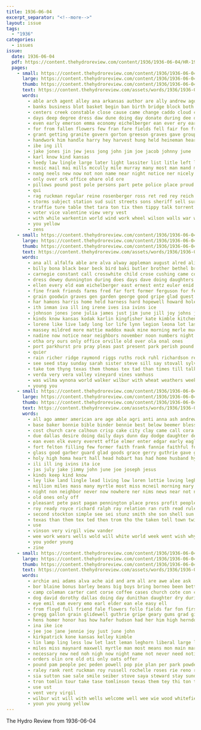 ```yaml
---
title: 1936-06-04
excerpt_separator: "<!--more-->"
layout: issue
tags:
  - "1936"
categories:
  - issues
issue:
  date: 1936-06-04
  pdf: https://content.thehydroreview.com/content/1936/1936-06-04/HR-1936-06-04.pdf
  pages:
    - small: https://content.thehydroreview.com/content/1936/1936-06-04/small/HR-1936-06-04-01.jpg
      large: https://content.thehydroreview.com/content/1936/1936-06-04/large/HR-1936-06-04-01.jpg
      thumb: https://content.thehydroreview.com/content/1936/1936-06-04/thumbnails/HR-1936-06-04-01.jpg
      text: https://content.thehydroreview.com/assets/words/1936/1936-06-04/HR-1936-06-04-01.txt
      words:
        - able arch agent alley ana arkansas author are ally andrew ago and arts arthur age aban ard army all aka awe america alva american
        - banks business blot basket begin ban birth bridge block both brief buddy banner brecht boschert bring buy bureau born bone barber bonus bays bonds beard band bennett but bunch bros ber body boy bill beach bullard back boucher been boys better bridle bachelor best boise beaver barts
        - centers creek constable close cause came change caddo cloud carey college city christ car cas cast center cays court charter cark company church colorado cross collier come carley child count clay con crochet coldwater couch creel cantey county class chet clifford carnegie carlyle cia clinton
        - days deep degree dress daw dune doing day donate during dee der deal daughters doubt deputy dan don done doy daily dust daughter death
        - even early emerson emma economy eichelberger ean ever ery earl every
        - for from fallen flowers few fran fare fields fell fair fon free filling fall fer french flint fath fan fore fear friday found frank fier fine flood fred first front fairly felton fed friends flag
        - grant getting granite govern gorton greeson graves gave group gorman green guy gone goodrich goucher grief guymon gard guard grave glad gor garvey garden granada george going geary general given gin
        - handwork him handle harry hey harvest hung held heineman heart had hartford heon high hamil house heide hutchinson homes has homa hamons heads henry howells half health hern huge hatfield hoppers heard hot hydro hinton henke her home hardesty
        - ibe ing ill
        - jake jones jin jew jess jong john jim joe jacob johnny june
        - karl know kind kansas
        - leedy law lingle large later light lassiter list litle left lait lull lovely lamonte leslie living luck long last legion lam lodge little
        - music mail mai mills mccully mile murray many most man mand made method mattie mal mon mast might mary matter ming mission main morn may miss members march more monday much mas mobile men murphy morning miller
        - nang neels new now not non name near night notice ner nicely ness noon news neighbors
        - only over ork office ohare old ore
        - pillows pound post pole persons part pete police place proud pillow pense pan pisto person pen pent provine phillis persona pam peo piece park pitzer pers people pool past present per phillips pleasant price pare postal pastor
        - qui
        - rag ruckman regular reine rosenberger ross ret red rey reich route ridenour ren russell ran rien reach reno race rainy river ray ruth riggs rains ready reer
        - storms subject station sud suit streets sons sheriff sell surgeon street state small south see speech sister swartz said star swartzendruber scout sare shor shock semana store spring sees speak sale schroder sutton summer sang swim six steve saturday smith seat stores school son sincere saw she severe set scott ser slight sorrow salute service sunday soon such stich schantz slagell second speed surprise sun spies standard stange storm still stockton short sanantonio streams
        - traffie ture table thet tara ton tix then tippy talk torrent tau thomas toe taylor tha them texas the tree tex than top tory taken town
        - voter vice valentine view very vest
        - with while warkentin world wind work wheel wilson walls war walts was willie western weeks way well window weatherford wee went wife whitchurch ways warren west why waters walter wheat weiland wees water will wait weather week wit
        - you yellow
        - zens
    - small: https://content.thehydroreview.com/content/1936/1936-06-04/small/HR-1936-06-04-02.jpg
      large: https://content.thehydroreview.com/content/1936/1936-06-04/large/HR-1936-06-04-02.jpg
      thumb: https://content.thehydroreview.com/content/1936/1936-06-04/thumbnails/HR-1936-06-04-02.jpg
      text: https://content.thehydroreview.com/assets/words/1936/1936-06-04/HR-1936-06-04-02.txt
      words:
        - ana all alfalfa able are alva alway appleman august alred alice aid armstrong american and america amey acre auxier amos arthur addo ard aswell austin
        - billy bona black bear beck bird baki butler brother bethel brown bradley bill broad business burkhart boys been back both ben boschert bela boyd baldwin binder burk bin bailey brewer bryan but bowerman banks button bins break
        - carnegie constant call crosswhite child crose cushing came cousin cherish crissman carrier charles copes clerk cloud carman cornelson creek cash cross clinton cheer colony county clarence congress can come college crites claude church comer cecil canning cora cast carney check carl caddo childs care custer city
        - dress dewey dunnington during does days dave doing daughters down dorothy death day dear divine decker done daughter della dozier dinner deering davidson doctor demo dawn deer duncan dungan
        - ellen every eld eam eichelberger east ernest entz euler enid even end elbert emil everett emma elliot
        - fine frank friends farms fred far fort former ferguson for few free farmer folks first franklin fire flower fall florence farm field friday foss flow fountain from favorite
        - grain goodwin graves gen garden george good gripe glad guest gave goodfellow gregg group guthrie gram gon gone geneva goodly going goodness given gilmore
        - har hamons harris home held harness hard hopewell howard holes heads hedrick her hinton happy hyden hour hange hope hildebrand hydro herndon him homes has heart health hunt howell henry how harvester had harvest head hays
        - ith inman iva ill ing irene ives isa ivins ice
        - johnson jones jone julia james just jim june jill joy johns john jed
        - kinds know kansas kodak karlin kingfisher kate kimble kitchen keep kreider
        - lorene like live lady long lor life lynn legion leona lot last lesson land lon leslie longer lee love later lillian lydia laughter little lunch let lesley lewis
        - massey mildred more mattie maddox mauk mine morning merle much maude miller memory matt most mapel mail marion mary marvin moore moses mccormick might mac matter must meeker members march miss marguerite mound made monday melba
        - nadine now notice near neighbors november noon numbers night north nova nona new nine not news need never
        - otha ory ours only office orville old over ola onal ones
        - port parkhurst pro pray pleas past present park perish pound paul plate pleasant peterson pebley painter part pitzer post per people press power price plenty pierce pleasure
        - quier
        - rain richer ridge raymond riggs ruths rock ruhl richardson ready row roll robbins raetz ris rowland ross rozelle ruth ralph rogers roy randall
        - see seed stay sunday sarah sister steve sill say stovall sylvester shipp sharry senator school shall style sorrows smith start seat set sam schools south shim sawyers subject scarth saturday sheriff shamrock stick state seven shoe sunda shanks stambaugh show spain special service still sham sick sandlin sand son scott said sorrow stock strife second step sit she sweet
        - take tom thyng texas them thomas tex tad than times till talkington tuttle troy the teacher town tay thay truly ties tae tell tenant treasure terrible trip twine touch thirsk too
        - verda very vera valley vineyard vines vanhuss
        - was wilma wynona world walker wilbur with wheat weathers week wife walter wilcox way wildman wykert weatherford winfield well went will warren wing work winning wright wellington while white water why
        - young you
    - small: https://content.thehydroreview.com/content/1936/1936-06-04/small/HR-1936-06-04-03.jpg
      large: https://content.thehydroreview.com/content/1936/1936-06-04/large/HR-1936-06-04-03.jpg
      thumb: https://content.thehydroreview.com/content/1936/1936-06-04/thumbnails/HR-1936-06-04-03.jpg
      text: https://content.thehydroreview.com/assets/words/1936/1936-06-04/HR-1936-06-04-03.txt
      words:
        - all ago ammer american are age able agri anti anna ash andrew april america and ady ark alice
        - base baker bonnie bible binder bennie best below beemer bless barn berling blood burner born bassler bear boston bird been brand beach books bade but brothers brown big
        - cost church care calhoun crisp cake city clay came call cora cools come cream christian cattle christ chris cody can cause choice constance chose con companion chambers college
        - due dallas desire doing daily days dunn day dodge daughter demming denison daughters dema dinner delbert
        - ean even elk every everett effie elmer enter edgar early eagle eichelberger ernest easter ever edmond end
        - fort felton filling few former faith frank fannie faithful for friday first friend far freedom farm foss flint friends full fred from frid
        - glass good garber guard glad goods grace gerry guthrie gave germany grove gilbow going gilchrist ghost goats gun grieve gingerich graff given
        - holy high homa heart hall head hobart has had home husband hyer hinton henry helen hus hydro homes held hays host hens house her heaton how him
        - ili ill ing ivins ita ice
        - jas july jake jimmy john june joe joseph jesus
        - kinds keep kind know
        - ley like land lingle lead living low loren lottie loving leghorn large ling lawton lawrence lora life lis last lates
        - million miles mass many myrtle most miss mcneil morning mary miner means moser marilyn miller monday may much manson made more man model mabel members mcelroy mile
        - night non neighbor never now nowhere ner nims news near not noon new
        - old ones only off
        - pleasant pete past pagan pennington place press profit people part per plenty proud pel pay
        - roy ready royce richard ralph ray relation ran ruth read rule rosenberger red
        - second stockton simple see sei stunz smith she son shell sun sunday star shall simpson sudan seiberling seed soe sas september smooth sell sue sale sole stange service sister sons station school such safe supply smoot still stay scott
        - texas than them tex ted then trom tho the taken tell town twine take thi
        - use
        - vinson very virgil view vander
        - wee work wears wells wold will white world week went wish why was word ways words weatherford wife weeks well wear wilbur west william with worlds while worker water
        - you yoder young
        - zine
    - small: https://content.thehydroreview.com/content/1936/1936-06-04/small/HR-1936-06-04-04.jpg
      large: https://content.thehydroreview.com/content/1936/1936-06-04/large/HR-1936-06-04-04.jpg
      thumb: https://content.thehydroreview.com/content/1936/1936-06-04/thumbnails/HR-1936-06-04-04.jpg
      text: https://content.thehydroreview.com/assets/words/1936/1936-06-04/HR-1936-06-04-04.txt
      words:
        - archie ani adams alva ache aid and arm all are awe alee ask
        - bor blaine bonus barley beans big boys bring borneo been better binger back botkins bers both best boschert bride bryant brides blind bee born bene beulah bacon business bible
        - camp coleman carter cant corse coffee cases church cote con can close corn comes city cays cold county cone cream call class chy child came come canis christ card christian cast
        - dog david dorothy dallas doing day dunithan daughter dry during dick dunn death dinner deen
        - eye emil eam every emo earl elder ean ele easy ell
        - from floyd full friend fale flowers follo fields far fon first fan friday frederick free favorite friends for florence
        - gregg gallon grain glidewell guthrie gripe geary gums grad gilbert giant george grover guest grape gare good green
        - hens homer honor has how hafer hudson had her him high herndon house harvest hand heidebrecht hee hazel home holly hydro
        - ina ike ice
        - jee joe jane jennie joy just june john
        - kirkpatrick kone kansas kelley kimble
        - lin lamp ling less low let last leman leghorn liberal large lunch lease lowell len love long land leader life
        - miles miss maynard maxwell myrtle man most means mon main marie mill many misa marriage mee million music mar mabel market mercy mckee morning miller
        - necessary new ned noh nigh now night name not never need notice neel
        - orders olin ore old oti only oats offer
        - pound pam people pec peden powell pop pie plan per park powder paca plate piano pastor pot peaks price payment part plenty peer
        - raley rank rent ruckman roy russell rochelle roses rie reno rolls round run read
        - sia sutton sae sale smile seiber stove saya steward stay sunday say swims soe school sat schol sion storms screen special sparks service short saturday son summer song salt sey still she sermon susie street sak small smooth smith sola seed safe spring show sister sigh station salmon see simple
        - tron tomlin tour take tase tomlinson texas them tey thi ton top tee thane taylor tissue thomas tor tas the than
        - use ust
        - vent very virgil
        - wilbur wit will with wells welcome well wee wie wood whitefield wears why word weatherford wilds wedding waters wish winfield wilson wil went war white walter week was wheat wagon
        - youn you young yellow
---
```


The Hydro Review from 1936-06-04

<!--more-->

